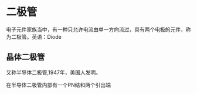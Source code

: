 # 二极管

电子元件家族当中，有一种只允许电流由单一方向流过，具有两个电极的元件，称为二极管。英语：Diode

## 晶体二极管

又称半导体二极管,1947年，美国人发明。

在半导体二极管内部有一个PN结和两个引出端